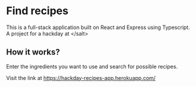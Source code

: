 <h1>Find recipes</h1>

This is a full-stack application built on React and Express using Typescript.
A project for a hackday at  &lt;/salt&gt;

<h2>How it works?</h2>

Enter the ingredients you want to use and search for possible recipes.

Visit the link at https://hackday-recipes-app.herokuapp.com/